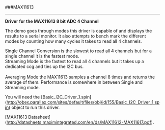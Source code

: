 ###MAX11613
***
**Driver for the MAX11613 8 bit ADC 4 Channel**  

The demo goes through modes this driver is capable of and displays the results to a serial monitor. It also attempts to bench mark the different modes
by counting how many cycles it takes to read all 4 channels.

Single Channel Conversion is the slowest to read all 4 channels but for a single channel it is the fastest mode.<br/>
Streaming Mode is the fastest to read all 4 channels but it takes up a dedicated cog and ties up the I2C bus.<br/>  
Averaging Mode the MAX11613 samples a channel 8 times and returns the average of them. Performance is somewhere in between Single and Streaming mode.<br/>

You will need the [Basic_I2C_Driver_1.spin] (http://obex.parallax.com/sites/default/files/obj/id/155/Basic_I2C_Driver_1.spin) object to run this driver.

[MAX11613 Datasheet] (http://datasheets.maximintegrated.com/en/ds/MAX11612-MAX11617.pdf).